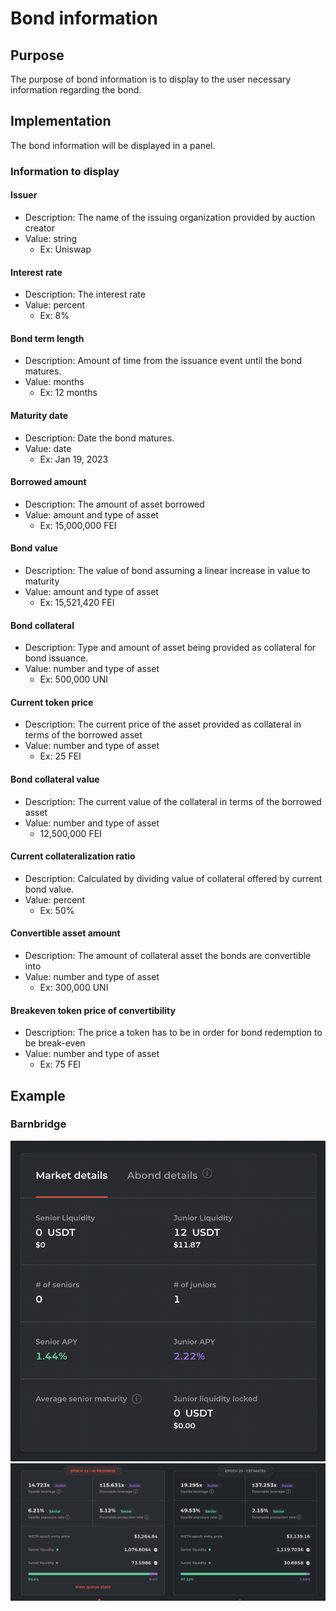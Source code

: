 # Bond information

## Purpose

The purpose of bond information is to display to the user necessary information regarding the bond.

## Implementation

The bond information will be displayed in a panel.

### Information to display

#### Issuer

- Description: The name of the issuing organization provided by auction creator
- Value: string
  - Ex: Uniswap

#### Interest rate

- Description: The interest rate
- Value: percent
  - Ex: 8%

#### Bond term length

- Description: Amount of time from the issuance event until the bond matures.
- Value: months
  - Ex: 12 months

#### Maturity date

- Description: Date the bond matures.
- Value: date
  - Ex: Jan 19, 2023

#### Borrowed amount

- Description: The amount of asset borrowed
- Value: amount and type of asset
  - Ex: 15,000,000 FEI

#### Bond value

- Description: The value of bond assuming a linear increase in value to maturity
- Value: amount and type of asset
  - Ex: 15,521,420 FEI

#### Bond collateral

- Description: Type and amount of asset being provided as collateral for bond issuance.
- Value: number and type of asset
  - Ex: 500,000 UNI

#### Current token price

- Description: The current price of the asset provided as collateral in terms of the borrowed asset
- Value: number and type of asset
  - Ex: 25 FEI

#### Bond collateral value

- Description: The current value of the collateral in terms of the borrowed asset
- Value: number and type of asset
  - 12,500,000 FEI

#### Current collateralization ratio

- Description: Calculated by dividing value of collateral offered by current bond value.
- Value: percent
  - Ex: 50%

#### Convertible asset amount

- Description: The amount of collateral asset the bonds are convertible into
- Value: number and type of asset
  - Ex: 300,000 UNI

#### Breakeven token price of convertibility

- Description: The price a token has to be in order for bond redemption to be break-even
- Value: number and type of asset
  - Ex: 75 FEI

## Example

### Barnbridge

![](../../../assets/barnbridge/bond_information.png)
![](../../../assets/barnbridge/bond_information_large.png)

